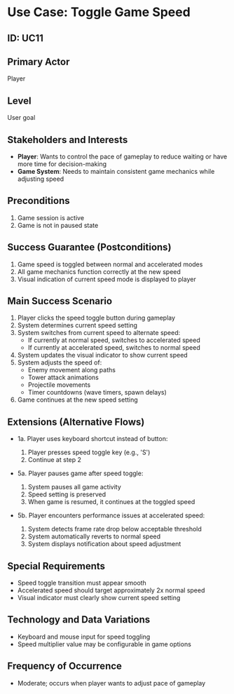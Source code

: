 # Use Case: Toggle Game Speed

## ID: UC11

## Primary Actor
Player

## Level
User goal

## Stakeholders and Interests
- **Player**: Wants to control the pace of gameplay to reduce waiting or have more time for decision-making
- **Game System**: Needs to maintain consistent game mechanics while adjusting speed

## Preconditions
1. Game session is active
2. Game is not in paused state

## Success Guarantee (Postconditions)
1. Game speed is toggled between normal and accelerated modes
2. All game mechanics function correctly at the new speed
3. Visual indication of current speed mode is displayed to player

## Main Success Scenario
1. Player clicks the speed toggle button during gameplay
2. System determines current speed setting
3. System switches from current speed to alternate speed:
   - If currently at normal speed, switches to accelerated speed
   - If currently at accelerated speed, switches to normal speed
4. System updates the visual indicator to show current speed
5. System adjusts the speed of:
   - Enemy movement along paths
   - Tower attack animations
   - Projectile movements
   - Timer countdowns (wave timers, spawn delays)
6. Game continues at the new speed setting

## Extensions (Alternative Flows)
- 1a. Player uses keyboard shortcut instead of button:
  1. Player presses speed toggle key (e.g., 'S')
  2. Continue at step 2

- 5a. Player pauses game after speed toggle:
  1. System pauses all game activity
  2. Speed setting is preserved
  3. When game is resumed, it continues at the toggled speed

- 5b. Player encounters performance issues at accelerated speed:
  1. System detects frame rate drop below acceptable threshold
  2. System automatically reverts to normal speed
  3. System displays notification about speed adjustment

## Special Requirements
- Speed toggle transition must appear smooth
- Accelerated speed should target approximately 2x normal speed
- Visual indicator must clearly show current speed setting

## Technology and Data Variations
- Keyboard and mouse input for speed toggling
- Speed multiplier value may be configurable in game options

## Frequency of Occurrence
- Moderate; occurs when player wants to adjust pace of gameplay 